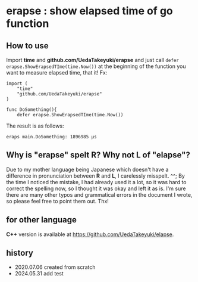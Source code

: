 # erapse : show elapsed time of go function

## How to use

Import **time** and **github.com/UedaTakeyuki/erapse** and just call ```defer erapse.ShowErapsedTIme(time.Now())``` at the beginning of the function you want to measure elapsed time, that it! Fx:

```
import (
	"time"
	"github.com/UedaTakeyuki/erapse"
)

func DoSomething(){
	defer erapse.ShowErapsedTIme(time.Now())
```

The result is as follows:

```
eraps main.DoSomething: 1896985 μs
```

## Why is "erapse" spelt R? Why not L of "elapse"?
Due to my mother language being Japanese which doesn't have a difference in pronunciation between **R** and **L**, I carelessly misspelt. ^^; By the time I noticed the mistake, I had already used it a lot, so it was hard to correct the spelling now, so I thought it was okay and left it as is. I'm sure there are many other typos and grammatical errors in the document I wrote, so please feel free to point them out. Thx!

## for other language
**C++** version is available at https://github.com/UedaTakeyuki/elapse.

## history
- 2020.07.06 created from scratch
- 2024.05.31 add test
